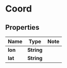 # Coord

## Properties

Name | Type | Note
---- | ---- | ----
**lon** | **String** | 
**lat** | **String** | 

